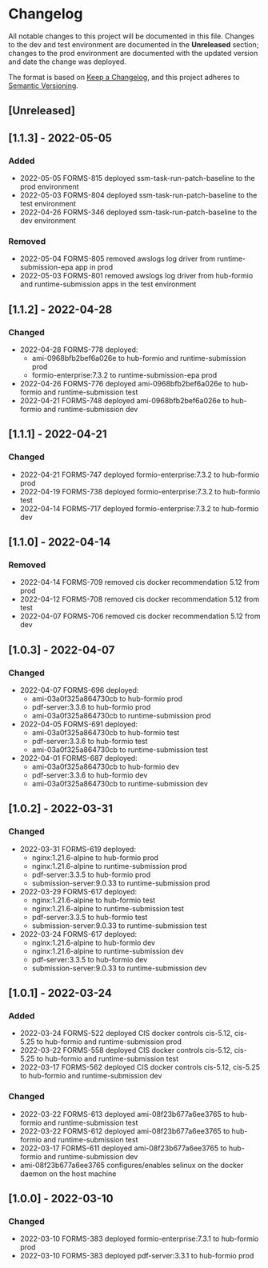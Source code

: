 # Changelog
All notable changes to this project will be documented in this file. Changes to the dev and test environment are documented in the **Unreleased** section; changes to the prod environment are documented with the updated version and date the change was deployed.

The format is based on [Keep a Changelog](https://keepachangelog.com/en/1.0.0/),
and this project adheres to [Semantic Versioning](https://semver.org/spec/v2.0.0.html).

## [Unreleased]

## [1.1.3] - 2022-05-05
### Added
- 2022-05-05 FORMS-815 deployed ssm-task-run-patch-baseline to the prod environment
- 2022-05-03 FORMS-804 deployed ssm-task-run-patch-baseline to the test environment
- 2022-04-26 FORMS-346 deployed ssm-task-run-patch-baseline to the dev environment

### Removed
- 2022-05-04 FORMS-805 removed awslogs log driver from runtime-submission-epa app in prod
- 2022-05-03 FORMS-801 removed awslogs log driver from hub-formio and runtime-submission apps in the test environment

## [1.1.2] - 2022-04-28
### Changed
- 2022-04-28 FORMS-778 deployed:
    - ami-0968bfb2bef6a026e to hub-formio and runtime-submission prod
    - formio-enterprise:7.3.2 to runtime-submission-epa prod
- 2022-04-26 FORMS-776 deployed ami-0968bfb2bef6a026e to hub-formio and runtime-submission test
- 2022-04-21 FORMS-748 deployed ami-0968bfb2bef6a026e to hub-formio and runtime-submission dev

## [1.1.1] - 2022-04-21
### Changed
- 2022-04-21 FORMS-747 deployed formio-enterprise:7.3.2 to hub-formio prod
- 2022-04-19 FORMS-738 deployed formio-enterprise:7.3.2 to hub-formio test
- 2022-04-14 FORMS-717 deployed formio-enterprise:7.3.2 to hub-formio dev

## [1.1.0] - 2022-04-14
### Removed
- 2022-04-14 FORMS-709 removed cis docker recommendation 5.12 from prod
- 2022-04-12 FORMS-708 removed cis docker recommendation 5.12 from test
- 2022-04-07 FORMS-706 removed cis docker recommendation 5.12 from dev

## [1.0.3] - 2022-04-07
### Changed
- 2022-04-07 FORMS-696 deployed:
    - ami-03a0f325a864730cb to hub-formio prod
    - pdf-server:3.3.6 to hub-formio prod
    - ami-03a0f325a864730cb to runtime-submission prod
- 2022-04-05 FORMS-691 deployed:
    - ami-03a0f325a864730cb to hub-formio test
    - pdf-server:3.3.6 to hub-formio test
    - ami-03a0f325a864730cb to runtime-submission test
- 2022-04-01 FORMS-687 deployed:
    - ami-03a0f325a864730cb to hub-formio dev
    - pdf-server:3.3.6 to hub-formio dev
    - ami-03a0f325a864730cb to runtime-submission dev

## [1.0.2] - 2022-03-31
### Changed
- 2022-03-31 FORMS-619 deployed:
    - nginx:1.21.6-alpine to hub-formio prod
    - nginx:1.21.6-alpine to runtime-submission prod
    - pdf-server:3.3.5 to hub-formio prod
    - submission-server:9.0.33 to runtime-submission prod
- 2022-03-29 FORMS-617 deployed:
    - nginx:1.21.6-alpine to hub-formio test
    - nginx:1.21.6-alpine to runtime-submission test
    - pdf-server:3.3.5 to hub-formio test
    - submission-server:9.0.33 to runtime-submission test
- 2022-03-24 FORMS-617 deployed:
    - nginx:1.21.6-alpine to hub-formio dev
    - nginx:1.21.6-alpine to runtime-submission dev
    - pdf-server:3.3.5 to hub-formio dev
    - submission-server:9.0.33 to runtime-submission dev

## [1.0.1] - 2022-03-24
### Added
- 2022-03-24 FORMS-522 deployed CIS docker controls cis-5.12, cis-5.25 to hub-formio and runtime-submission prod
- 2022-03-22 FORMS-558 deployed CIS docker controls cis-5.12, cis-5.25 to hub-formio and runtime-submission test
- 2022-03-17 FORMS-562 deployed CIS docker controls cis-5.12, cis-5.25 to hub-formio and runtime-submission dev

### Changed
- 2022-03-22 FORMS-613 deployed ami-08f23b677a6ee3765 to hub-formio and runtime-submission test
- 2022-03-22 FORMS-612 deployed ami-08f23b677a6ee3765 to hub-formio and runtime-submission test
- 2022-03-17 FORMS-611 deployed ami-08f23b677a6ee3765 to hub-formio and runtime-submission dev
- ami-08f23b677a6ee3765 configures/enables selinux on the docker daemon on the host machine

## [1.0.0] - 2022-03-10
### Changed
- 2022-03-10 FORMS-383 deployed formio-enterprise:7.3.1 to hub-formio prod
- 2022-03-10 FORMS-383 deployed pdf-server:3.3.1 to hub-formio prod
